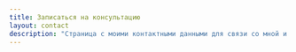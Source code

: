 ```yaml
---
title: Записаться на консультацию
layout: contact
description: "Страница с моими контактными данными для связи со мной и записи на консультацию"
---
```




